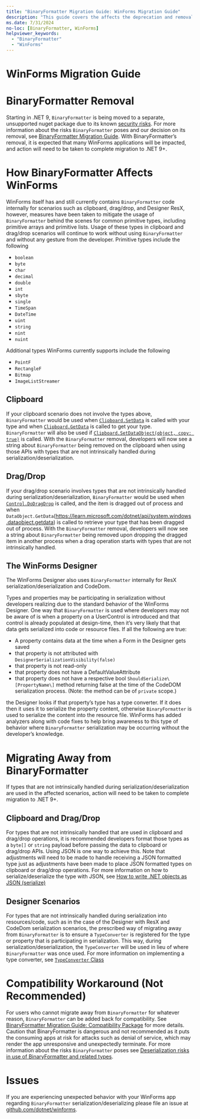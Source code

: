 ```yaml
---
title: "BinaryFormatter Migration Guide: WinForms Migration Guide"
description: "This guide covers the affects the deprecation and removal of BinaryFormatter from .NET has on WinForms and recommends migration steps."
ms.date: 7/31/2024
no-loc: [BinaryFormatter, WinForms]
helpviewer_keywords:
  - "BinaryFormatter"
  - "WinForms"
---
```


# WinForms Migration Guide

# BinaryFormatter Removal

Starting in .NET 9, `BinaryFormatter` is being moved to a separate, unsupported nuget package due to its known [security risks](https://learn.microsoft.com/dotnet/standard/serialization/binaryformatter-security-guide). For more information about the risks `BinaryFormatter` poses and our decision on its removal, see [BinaryFormatter Migration Guide](./overview.md). With BinaryFormatter’s removal, it is expected that many WinForms applications will be impacted, and action will need to be taken to complete migration to .NET 9+.

# How BinaryFormatter Affects WinForms

WinForms itself has and still currently contains `BinaryFormatter` code internally for scenarios such as clipboard, drag/drop, and Designer ResX, however, measures have been taken to mitigate the usage of `BinaryFormatter` behind the scenes for common primitive types, including primitive arrays and primitive lists. Usage of these types in clipboard and drag/drop scenarios will continue to work without using `BinaryFormatter` and without any gesture from the developer. Primitive types include the following

- `boolean`
- `byte`
- `char`
- `decimal`
- `double`
- `int`
- `sbyte`
- `single`
- `TimeSpan`
- `DateTime`
- `uint`
- `string`
- `nint`
- `nuint`

Additional types WinForms currently supports include the following

- `PointF`
- `RectangleF`
- `Bitmap`
- `ImageListStreamer`

## Clipboard

If your clipboard scenario does not involve the types above, `BinaryFormatter` would be used when [`Clipboard.SetData`](https://learn.microsoft.com/dotnet/api/system.windows.clipboard.setdata) is called with your type and when [`Clipboard.GetData`](https://learn.microsoft.com/dotnet/api/system.windows.clipboard.getdata) is called to get your type. `BinaryFormatter` will also be used if [`Clipboard.SetDataObject(object, copy: true)`](https://learn.microsoft.com/dotnet/api/system.windows.clipboard.setdataobject#system-windows-clipboard-setdataobject(system-object-system-boolean)) is called. With the `BinaryFormatter` removal, developers will now see a string about `BinaryFormatter` being removed on the clipboard when using those APIs with types that are not intrinsically handled during serialization/deserialization.

## Drag/Drop

If your drag/drop scenario involves types that are not intrinsically handled during serialization/deserialization, `BinaryFormatter` would be used when [`Control.DoDragDrop`](https://learn.microsoft.com/dotnet/api/system.windows.forms.control.dodragdrop) is called, and the item is dragged out of process and when `DataObject.GetData`(https://learn.microsoft.com/dotnet/api/system.windows.dataobject.getdata) is called to retrieve your type that has been dragged out of process. With the `BinaryFormatter` removal, developers will now see a string about `BinaryFormatter` being removed upon dropping the dragged item in another process when a drag operation starts with types that are not intrinsically handled.

## The WinForms Designer

The WinForms Designer also uses `BinaryFormatter` internally for ResX serialization/deserialization and CodeDom.

Types and properties may be participating in serialization without developers realizing due to the standard behavior of the WinForms Designer. One way that `BinaryFormatter` is used where developers may not be aware of is when a property on a UserControl is introduced and that control is already populated at design-time, then it’s very likely that that data gets serialized into code or resource files. If all the following are true:

- A property contains data at the time when a Form in the Designer gets saved
- that property is not attributed with `DesignerSerializationVisibility(false)`
- that property is not read-only
- that property does not have a DefaultValueAttribute
- that property does not have a respective bool `ShouldSerialize\[PropertyName\]` method returning false at the time of the CodeDOM serialization process. (Note: the method can be of `private` scope.)

the Designer looks if that property’s type has a type converter. If it does then it uses it to serialize the property content, otherwise `BinaryFormatter` is used to serialize the content into the resource file.
WinForms has added analyzers along with code fixes to help bring awareness to this type of behavior where `BinaryFormatter` serialization may be occurring without the developer’s knowledge.

# Migrating Away from BinaryFormatter

If types that are not intrinsically handled during serialization/deserialization are used in the affected scenarios, action will need to be taken to complete migration to .NET 9+.

## Clipboard and Drag/Drop

For types that are not intrinsically handled that are used in clipboard and drag/drop operations, it is recommended developers format those types as a `byte[]` or `string` payload before passing the data to clipboard or drag/drop APIs. Using JSON is one way to achieve this. Note that adjustments will need to be made to handle receiving a JSON formatted type just as adjustments have been made to place JSON formatted types on clipboard or drag/drop operations. For more information on how to serialize/deserialize the type with JSON, see [How to write .NET objects as JSON (serialize)](https://learn.microsoft.com/dotnet/standard/serialization/system-text-json/how-to)

## Designer Scenarios

For types that are not intrinsically handled during serialization into resources/code, such as in the case of the Designer with ResX and CodeDom serialization scenarios, the prescribed way of migrating away from `BinaryFormatter` is to ensure a `TypeConverter` is registered for the type or property that is participating in serialization. This way, during serialization/deserialization, the `TypeConverter` will be used in lieu of where `BinaryFormatter` was once used. For more information on implementing a type converter, see [`TypeConverter` Class](https://learn.microsoft.com/dotnet/api/system.componentmodel.typeconverter#notes-to-inheritors)

# Compatibility Workaround (Not Recommended)

For users who cannot migrate away from `BinaryFormatter` for whatever reason, `BinaryFormatter` can be added back for compatibility. See [BinaryFormatter Migration Guide: Compatibility Package](./compatibility-package.md) for more details. Caution that BinaryFormatter is dangerous and not recommended as it puts the consuming apps at risk for attacks such as denial of service, which may render the app unresponsive and unexpectedly terminate. For more information about the risks `BinaryFormatter` poses see [Deserialization risks in use of BinaryFormatter and related types](https://learn.microsoft.com/dotnet/standard/serialization/binaryformatter-security-guide).

# Issues

If you are experiencing unexpected behavior with your WinForms app regarding `BinaryFormatter` serialization/deserializing please file an issue at [github.com/dotnet/winforms](https://github.com/dotnet/winforms/issues).
